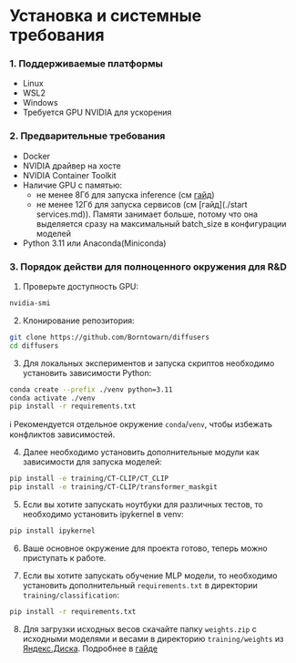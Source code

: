 # Установка и системные требования

### 1. Поддерживаемые платформы
- Linux
- WSL2
- Windows
- Требуется GPU NVIDIA для ускорения

### 2. Предварительные требования
- Docker
- NVIDIA драйвер на хосте
- NVIDIA Container Toolkit
- Наличие GPU с памятью:
    - не менее 8Гб для запуска inference (см [гайд](./inference.md))
    - не менее 12Гб для запуска сервисов (см [гайд](./start services.md)). Памяти занимает больше, потому что она выделяется сразу на максимальный batch_size в конфигурации моделей
- Python 3.11 или Anaconda(Miniconda)

### 3. Порядок действи для полноценного окружения для R&D

1. Проверьте доступность GPU:
```bash
nvidia-smi
```

2. Клонирование репозитория:
```bash
git clone https://github.com/Borntowarn/diffusers
cd diffusers
```

3. Для локальных экспериментов и запуска скриптов необходимо установить зависимости Python:
```bash
conda create --prefix ./venv python=3.11
conda activate ./venv
pip install -r requirements.txt
```

ℹ️ Рекомендуется отдельное окружение `conda`/`venv`, чтобы избежать конфликтов зависимостей.

4. Далее необходимо установить дополнительные модули как зависимости для запуска моделей:
```bash
pip install -e training/CT-CLIP/CT_CLIP
pip install -e training/CT-CLIP/transformer_maskgit
```

5. Если вы хотите запускать ноутбуки для различных тестов, то необходимо установить ipykernel в venv:
```bash
pip install ipykernel
```

6. Ваше основное окружение для проекта готово, теперь можно приступать к работе.

7. Если вы хотите запускать обучение MLP модели, то необходимо установить дополнительный `requirements.txt` в директории `training/classification`:
```bash
pip install -r requirements.txt
```

8. Для загрузки исходных весов скачайте папку `weights.zip` с исходными моделями и весами в директорию `training/weights` из [Яндекс.Диска](https://disk.yandex.ru/d/nq0x0-Ivx93VJw). Подробнее в [гайде](./models.md#3-для-разработки)

